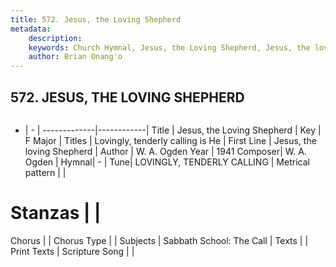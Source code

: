 ```yaml
---
title: 572. Jesus, the Loving Shepherd
metadata:
    description: 
    keywords: Church Hymnal, Jesus, the Loving Shepherd, Jesus, the loving Shepherd, Lovingly, tenderly calling is He
    author: Brian Onang'o
---
```



## 572. JESUS, THE LOVING SHEPHERD

```txt

```

- |   -  |
-------------|------------|
Title | Jesus, the Loving Shepherd |
Key | F Major |
Titles | Lovingly, tenderly calling is He |
First Line | Jesus, the loving Shepherd |
Author | W. A. Ogden
Year | 1941
Composer| W. A. Ogden |
Hymnal|  - |
Tune| LOVINGLY, TENDERLY CALLING |
Metrical pattern | |
# Stanzas |  |
Chorus |  |
Chorus Type |  |
Subjects | Sabbath School: The Call |
Texts |  |
Print Texts | 
Scripture Song |  |
  
